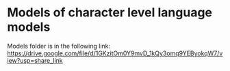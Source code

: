 # Models of character level language models

Models folder is in the following link:
https://drive.google.com/file/d/1GKzitOm0Y9mvD_1kQy3omq9YEByokqW7/view?usp=share_link